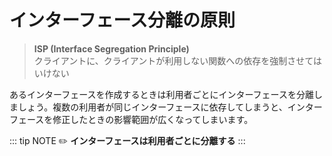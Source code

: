 # インターフェース分離の原則
> **ISP (Interface Segregation Principle)**  
> クライアントに、クライアントが利用しない関数への依存を強制させてはいけない

あるインターフェースを作成するときは利用者ごとにインターフェースを分離しましょう。複数の利用者が同じインターフェースに依存してしまうと、インターフェースを修正したときの影響範囲が広くなってしまいます。

::: tip NOTE
:pencil2: **インターフェースは利用者ごとに分離する**
:::
